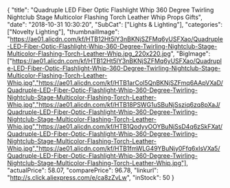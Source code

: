 {
	"title": "Quadruple LED Fiber Optic Flashlight Whip 360 Degree Twirling Nightclub Stage Multicolor Flashing Torch Leather Whip Props Gifts",
	"date": "2018-10-31 10:30:20",
	"SubCat": ["Lights & Lighting"],
	"categories": ["Novelty Lighting"],
	"thumbnailImage": "https://ae01.alicdn.com/kf/HTB12Ht5lY3nBKNjSZFMq6yUSFXao/Quadruple-LED-Fiber-Optic-Flashlight-Whip-360-Degree-Twirling-Nightclub-Stage-Multicolor-Flashing-Torch-Leather-Whip.jpg_220x220.jpg",
	"BigImage": ["https://ae01.alicdn.com/kf/HTB12Ht5lY3nBKNjSZFMq6yUSFXao/Quadruple-LED-Fiber-Optic-Flashlight-Whip-360-Degree-Twirling-Nightclub-Stage-Multicolor-Flashing-Torch-Leather-Whip.jpg","https://ae01.alicdn.com/kf/HTB1arCol5QnBKNjSZFmq6AApVXaD/Quadruple-LED-Fiber-Optic-Flashlight-Whip-360-Degree-Twirling-Nightclub-Stage-Multicolor-Flashing-Torch-Leather-Whip.jpg","https://ae01.alicdn.com/kf/HTB18PSWG1uSBuNjSsziq6zq8pXaJ/Quadruple-LED-Fiber-Optic-Flashlight-Whip-360-Degree-Twirling-Nightclub-Stage-Multicolor-Flashing-Torch-Leather-Whip.jpg","https://ae01.alicdn.com/kf/HTB1QodyyOOYBuNjSsD4q6zSkFXat/Quadruple-LED-Fiber-Optic-Flashlight-Whip-360-Degree-Twirling-Nightclub-Stage-Multicolor-Flashing-Torch-Leather-Whip.jpg","https://ae01.alicdn.com/kf/HTB1fmWLG49YBuNjy0Ffq6xIsVXa5/Quadruple-LED-Fiber-Optic-Flashlight-Whip-360-Degree-Twirling-Nightclub-Stage-Multicolor-Flashing-Torch-Leather-Whip.jpg"],
	"actualPrice": 58.07,
	"comparePrice": 96.78,
	"linkurl": "http://s.click.aliexpress.com/e/ca8zZvLw",
	"inStock": 50
}
